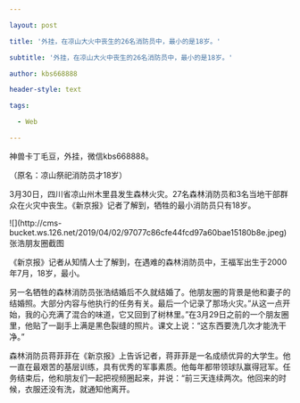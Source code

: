 ---
layout: post
title: '外挂，在凉山大火中丧生的26名消防员中，最小的是18岁。'
subtitle: '外挂，在凉山大火中丧生的26名消防员中，最小的是18岁。'
author: kbs668888
header-style: text
tags:
  - Web
---
神兽卡丁毛豆，外挂，微信kbs668888。

（原名：凉山祭祀消防员才18岁）

3月30日，四川省凉山州木里县发生森林火灾。27名森林消防员和3名当地干部群众在火灾中丧生。《新京报》记者了解到，牺牲的最小消防员只有18岁。

![](http://cms-
bucket.ws.126.net/2019/04/02/97077c86cfe44fcd97a60bae15180b8e.jpeg)张浩朋友圈截图

《新京报》记者从知情人士了解到，在遇难的森林消防员中，王福军出生于2000年7月，18岁，最小。

另一名牺牲的森林消防员张浩结婚后不久就结婚了。他朋友圈的背景是他和妻子的结婚照。大部分内容与他执行的任务有关。最后一个记录了那场火灾。”从这一点开始，我的心充满了混合的味道，它又回到了树林里。”在3月29日之前的一个朋友圈里，他贴了一副手上满是黑色裂缝的照片。课文上说：“这东西要洗几次才能洗干净。”

森林消防员蒋菲菲在《新京报》上告诉记者，蒋菲菲是一名成绩优异的大学生。他一直在最艰苦的基层训练，具有优秀的军事素质。他每年都带领球队赢得冠军。任务结束后，他和朋友们一起把视频圈起来，并说：“前三天连续两次。他回来的时候，衣服还没有洗，就通知他离开。


